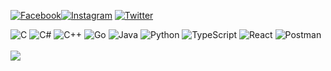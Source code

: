 [![Facebook](https://img.shields.io/badge/Facebook-%231877F2.svg?logo=Facebook&logoColor=white)](https://www.facebook.com/worachanon.chaiprasertsud.9)[![Instagram](https://img.shields.io/badge/Instagram-%23E4405F.svg?logo=Instagram&logoColor=white)](https://instagram.com/para_chanune) [![Twitter](https://img.shields.io/badge/Twitter-%231DA1F2.svg?logo=Twitter&logoColor=white)](https://twitter.com/@WorachanonP) 

![C](https://img.shields.io/badge/c-%2300599C.svg?style=for-the-badge&logo=c&logoColor=white) ![C#](https://img.shields.io/badge/c%23-%23239120.svg?style=for-the-badge&logo=c-sharp&logoColor=white) ![C++](https://img.shields.io/badge/c++-%2300599C.svg?style=for-the-badge&logo=c%2B%2B&logoColor=white) ![Go](https://img.shields.io/badge/go-%2300ADD8.svg?style=for-the-badge&logo=go&logoColor=white) ![Java](https://img.shields.io/badge/java-%23ED8B00.svg?style=for-the-badge&logo=java&logoColor=white) ![Python](https://img.shields.io/badge/python-3670A0?style=for-the-badge&logo=python&logoColor=ffdd54) ![TypeScript](https://img.shields.io/badge/typescript-%23007ACC.svg?style=for-the-badge&logo=typescript&logoColor=white) ![React](https://img.shields.io/badge/react-%2320232a.svg?style=for-the-badge&logo=react&logoColor=%2361DAFB) ![Postman](https://img.shields.io/badge/Postman-FF6C37?style=for-the-badge&logo=postman&logoColor=white)
</br>
</br>
![](https://github-readme-stats.vercel.app/api/top-langs/?username=worachanon226&theme=tokyonight&hide_border=false&include_all_commits=true&count_private=true&layout=compact)
